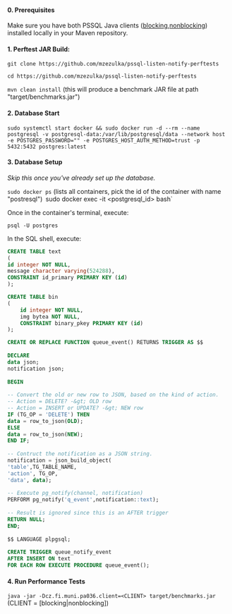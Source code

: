 #### 0. Prerequisites

Make sure you have both PSSQL Java clients ([blocking](https://github.com/zezulka/pssql-listen-notify-client-blocking),[nonblocking](https://not.available.yet)) installed locally in your Maven repository.

#### 1. Perftest JAR Build: 

`git clone https://github.com/mzezulka/pssql-listen-notify-perftests`

`cd https://github.com/mzezulka/pssql-listen-notify-perftests`

`mvn clean install` (this will produce a benchmark JAR file at path "target/benchmarks.jar")

#### 2. Database Start

`sudo systemctl start docker && sudo docker run -d --rm --name postgresql -v postgresql-data:/var/lib/postgresql/data --network host -e POSTGRES_PASSWORD="" -e POSTGRES_HOST_AUTH_METHOD=trust -p 5432:5432 postgres:latest`

#### 3. Database Setup

*Skip this once you've already set up the database.*

`sudo docker ps` (lists all containers, pick the id of the container with name "postresql")`
`sudo docker exec -it <postgresql_id> bash`

Once in the container's terminal, execute:

`psql -U postgres`
 
In the SQL shell, execute:
 
```sql
CREATE TABLE text
(
id integer NOT NULL,
message character varying(524288),
CONSTRAINT id_primary PRIMARY KEY (id)
);

CREATE TABLE bin
(
    id integer NOT NULL,
    img bytea NOT NULL,
    CONSTRAINT binary_pkey PRIMARY KEY (id)
);

CREATE OR REPLACE FUNCTION queue_event() RETURNS TRIGGER AS $$
 
DECLARE
data json;
notification json;
 
BEGIN
 
-- Convert the old or new row to JSON, based on the kind of action.
-- Action = DELETE? -&gt; OLD row
-- Action = INSERT or UPDATE? -&gt; NEW row
IF (TG_OP = 'DELETE') THEN
data = row_to_json(OLD);
ELSE
data = row_to_json(NEW);
END IF;
 
-- Contruct the notification as a JSON string.
notification = json_build_object(
'table',TG_TABLE_NAME,
'action', TG_OP,
'data', data);
 
-- Execute pg_notify(channel, notification)
PERFORM pg_notify('q_event',notification::text);
 
-- Result is ignored since this is an AFTER trigger
RETURN NULL;
END;
 
$$ LANGUAGE plpgsql;
	
CREATE TRIGGER queue_notify_event
AFTER INSERT ON text
FOR EACH ROW EXECUTE PROCEDURE queue_event();
```
#### 4. Run Performance Tests 

`java -jar -Dcz.fi.muni.pa036.client=<CLIENT> target/benchmarks.jar` (CLIENT = [blocking|nonblocking])
